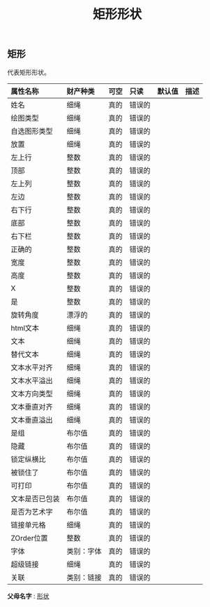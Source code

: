 ﻿---
title: 矩形形状
second_title: Aspose.Cells Cloud Documen
type: docs
url: /zh/specification/model/rectangleshape/
description: Aspose.Cells 云模型规范：RectangleShape。轻松处理 Excel 和其他电子表格文档，具有打开、生成、编辑、拆分、合并、比较和转换等功能
kwords: Excel, Office, 电子表格, Cloud REST API, RectangleShape
weight: 50
---
## **矩形**

代表矩形形状。

|属性名称|财产种类|可空|只读|默认值|描述|
|:- |:- |:- |:- |:- |:- |
|姓名|细绳|真的|错误的|||
|绘图类型|细绳|真的|错误的|||
|自选图形类型|细绳|真的|错误的|||
|放置|细绳|真的|错误的|||
|左上行|整数|真的|错误的|||
|顶部|整数|真的|错误的|||
|左上列|整数|真的|错误的|||
|左边|整数|真的|错误的|||
|右下行|整数|真的|错误的|||
|底部|整数|真的|错误的|||
|右下栏|整数|真的|错误的|||
|正确的|整数|真的|错误的|||
|宽度|整数|真的|错误的|||
|高度|整数|真的|错误的|||
|X|整数|真的|错误的|||
|是|整数|真的|错误的|||
|旋转角度|漂浮的|真的|错误的|||
|html文本|细绳|真的|错误的|||
|文本|细绳|真的|错误的|||
|替代文本|细绳|真的|错误的|||
|文本水平对齐|细绳|真的|错误的|||
|文本水平溢出|细绳|真的|错误的|||
|文本方向类型|细绳|真的|错误的|||
|文本垂直对齐|细绳|真的|错误的|||
|文本垂直溢出|细绳|真的|错误的|||
|是组|布尔值|真的|错误的|||
|隐藏|布尔值|真的|错误的|||
|锁定纵横比|布尔值|真的|错误的|||
|被锁住了|布尔值|真的|错误的|||
|可打印|布尔值|真的|错误的|||
|文本是否已包装|布尔值|真的|错误的|||
|是否为艺术字|布尔值|真的|错误的|||
|链接单元格|细绳|真的|错误的|||
|ZOrder位置|整数|真的|错误的|||
|字体|类别：字体|真的|错误的|||
|超级链接|细绳|真的|错误的|||
|关联|类别：链接|真的|错误的|||

**父母名字** : [形状](/specification/model/shape)

